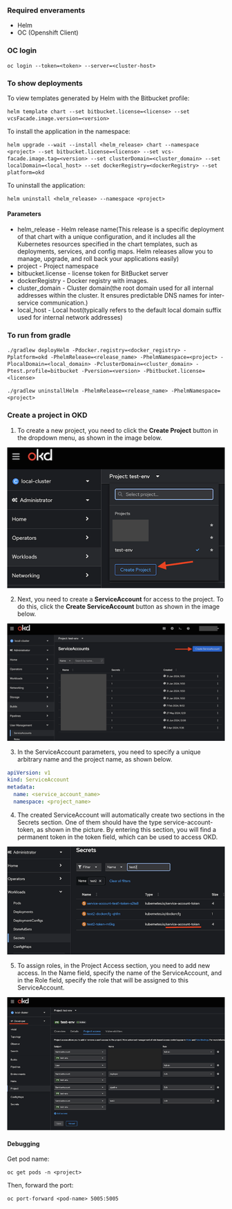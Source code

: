 ### Required enveraments

- Helm
- OC (Openshift Client)

### OC login

```shell
oc login --token=<token> --server=<cluster-host>
```

### To show deployments

To view templates generated by Helm with the Bitbucket profile:

```shell
helm template chart --set bitbucket.license=<license> --set vcsFacade.image.version=<version>
```

To install the application in the <project> namespace:

```shell
helm upgrade --wait --install <helm_release> chart --namespace <project> --set bitbucket.license=<license> --set vcs-facade.image.tag=<version> --set clusterDomain=<cluster_domain> --set localDomain=<local_host> --set dockerRegistry=<dockerRegistry> --set platform=okd
```

To uninstall the application:

```shell 
helm uninstall <helm_release> --namespace <project>
```

#### Parameters

- helm_release      - Helm release name(This release is a specific deployment of that chart with a unique configuration, and it includes all the Kubernetes resources specified in the chart templates, such as deployments, services, and config maps. Helm releases allow you to manage, upgrade, and roll back your applications easily)
- project           - Project namespace
- bitbucket.license - license token for BitBucket server
- dockerRegistry    - Docker registry with images.
- cluster_domain    - Cluster domain(the root domain used for all internal addresses within the cluster. It ensures predictable DNS names for inter-service communication.)
- local_host        - Local host(typically refers to the default local domain suffix used for internal network addresses)

### To run from gradle

```shell
./gradlew deployHelm -Pdocker.registry=<docker_registry> -Pplatform=okd -PhelmRelease=<release_name> -PhelmNamespace=<project> -PlocalDomain=<local_domain> -PclusterDomain=<cluster_domain> -Ptest.profile=bitbucket -Pversion=<version> -Pbitbucket.license=<license>
```

```shell
./gradlew uninstallHelm -PhelmRelease=<release_name> -PhelmNamespace=<project>
```

### Create a project in OKD

1. To create a new project, you need to click the **Create Project** button in the dropdown menu, as shown in the image below.

![img1.png](img/img1.png)

2. Next, you need to create a **ServiceAccount** for access to the project. To do this, click the **Create ServiceAccount** button as shown in the image below.

![img2.png](img/img2.png)

3. In the ServiceAccount parameters, you need to specify a unique arbitrary name and the project name, as shown below.

```yaml
apiVersion: v1
kind: ServiceAccount
metadata:
  name: <service_account_name>
  namespace: <project_name>
```

4. The created ServiceAccount will automatically create two sections in the Secrets section. One of them should have the type service-account-token, as shown in the picture. By entering this section, you will find a permanent token in the token field, which can be used to access OKD.

![img3.png](img/img3.png)

5. To assign roles, in the Project Access section, you need to add new access. In the Name field, specify the name of the ServiceAccount, and in the Role field, specify the role that will be assigned to this ServiceAccount.

![img4.png](img/img4.png)

#### Debugging

Get pod name:

```shell
oc get pods -n <project>
```

Then, forward the port:

```shell
oc port-forward <pod-name> 5005:5005
```
